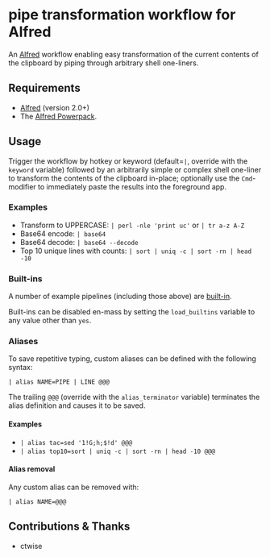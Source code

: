# pipe transformation workflow for Alfred

An [Alfred](http://www.alfredapp.com/) workflow enabling easy transformation of the current contents of the clipboard by piping through arbitrary shell one-liners.

## Requirements

- [Alfred](http://www.alfredapp.com/) (version 2.0+)
- The [Alfred Powerpack](http://www.alfredapp.com/powerpack/).

## Usage

Trigger the workflow by hotkey or keyword (default=`|`, override with the `keyword` variable) followed by an arbitrarily simple or complex shell one-liner to transform the contents of the clipboard in-place; optionally use the `Cmd`-modifier to immediately paste the results into the foreground app.

### Examples

- Transform to UPPERCASE: `| perl -nle 'print uc'` or `| tr a-z A-Z`
- Base64 encode: `| base64`
- Base64 decode: `| base64 --decode`
- Top 10 unique lines with counts: `| sort | uniq -c | sort -rn | head -10`

### Built-ins

A number of example pipelines (including those above) are [built-in](https://github.com/isometry/alfred-pipe/raw/master/builtins.json).

Built-ins can be disabled en-mass by setting the `load_builtins` variable to any value other than `yes`.

### Aliases

To save repetitive typing, custom aliases can be defined with the following syntax:

`| alias NAME=PIPE | LINE @@@`

The trailing `@@@` (override with the `alias_terminator` variable) terminates the alias definition and causes it to be saved.

#### Examples

- `| alias tac=sed '1!G;h;$!d' @@@`
- `| alias top10=sort | uniq -c | sort -rn | head -10 @@@`

#### Alias removal

Any custom alias can be removed with:

`| alias NAME=@@@`

## Contributions & Thanks

- ctwise
